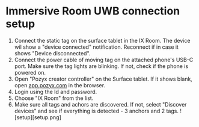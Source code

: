 # Immersive Room UWB connection setup
1.  Connect the static tag on the surface tablet in the IX Room. The device wil show a "device connected" notification. Reconnect if in case it shows "Device disconnected".
2.  Connect the power cable of moving tag on the attached phone's USB-C port. Make sure the tag lights are blinking. If not, check if the phone is powered on.
3.  Open "Pozyx creator controller" on the Surface tablet. If it shows blank, open [app.pozyx.com](app.pozyx.com) in the browser.
4.  Login using the Id and password.
5.  Choose "IX Room" from the list.
6. Make sure all tags and achors are discovered. If not, select "Discover devices" and see if everything is detected - 3 anchors and 2 tags.
![setup][setup.png]
